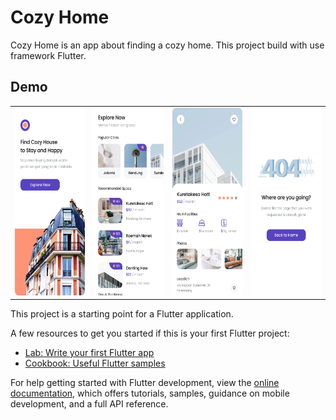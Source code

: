 
# Cozy Home

Cozy Home is an app about finding a cozy home. This project build with use framework Flutter. 


## Demo
<table>
<tr>
<td>
<img src="https://github.com/dedikahfi/cozy_home/blob/main/assets/demo/Splash.png" width="150px" height="300px">
</td>
<td>
<img src="https://github.com/dedikahfi/cozy_home/blob/main/assets/demo/Home.png" width="150px" height="300px">
</td>
<td>
<img src="https://github.com/dedikahfi/cozy_home/blob/main/assets/demo/Details.png" width="150px" height="300px">
</td>
<td>
<img src="https://github.com/dedikahfi/cozy_home/blob/main/assets/demo/404.png" width="150px" height="300px">
</td>
</tr>
</table>
This project is a starting point for a Flutter application.

A few resources to get you started if this is your first Flutter project:

- [Lab: Write your first Flutter app](https://docs.flutter.dev/get-started/codelab)
- [Cookbook: Useful Flutter samples](https://docs.flutter.dev/cookbook)

For help getting started with Flutter development, view the
[online documentation](https://docs.flutter.dev/), which offers tutorials,
samples, guidance on mobile development, and a full API reference.

